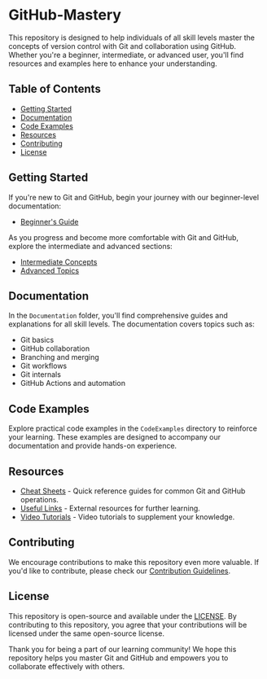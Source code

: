 # GitHub-Mastery

This repository is designed to help individuals of all skill levels master the concepts of version control with Git and collaboration using GitHub. Whether you're a beginner, intermediate, or advanced user, you'll find resources and examples here to enhance your understanding.

## Table of Contents

- [Getting Started](#getting-started)
- [Documentation](#documentation)
- [Code Examples](#code-examples)
- [Resources](#resources)
- [Contributing](#contributing)
- [License](#license)

## Getting Started

If you're new to Git and GitHub, begin your journey with our beginner-level documentation:

- [Beginner's Guide](Documentation/beginner.md)

As you progress and become more comfortable with Git and GitHub, explore the intermediate and advanced sections:

- [Intermediate Concepts](Documentation/intermediate.md)
- [Advanced Topics](Documentation/advanced.md)

## Documentation

In the `Documentation` folder, you'll find comprehensive guides and explanations for all skill levels. The documentation covers topics such as:

- Git basics
- GitHub collaboration
- Branching and merging
- Git workflows
- Git internals
- GitHub Actions and automation

## Code Examples

Explore practical code examples in the `CodeExamples` directory to reinforce your learning. These examples are designed to accompany our documentation and provide hands-on experience.

## Resources

- [Cheat Sheets](Resources/CheatSheets.md) - Quick reference guides for common Git and GitHub operations.
- [Useful Links](Resources/Links.md) - External resources for further learning.
- [Video Tutorials](Resources/Videos.md) - Video tutorials to supplement your knowledge.

## Contributing

We encourage contributions to make this repository even more valuable. If you'd like to contribute, please check our [Contribution Guidelines](CONTRIBUTING.md).

## License

This repository is open-source and available under the [LICENSE](License.md). By contributing to this repository, you agree that your contributions will be licensed under the same open-source license.

Thank you for being a part of our learning community! We hope this repository helps you master Git and GitHub and empowers you to collaborate effectively with others.
